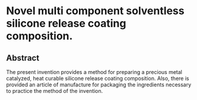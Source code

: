 # Novel multi component solventless silicone release coating composition.

## Abstract
The present invention provides a method for preparing a precious metal catalyzed, heat curable silicone release coating composition. Also, there is provided an article of manufacture for packaging the ingredients necessary to practice the method of the invention.